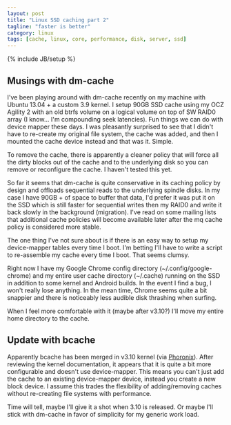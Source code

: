 ```yaml
---
layout: post
title: "Linux SSD caching part 2"
tagline: "faster is better"
category: linux
tags: [cache, linux, core, performance, disk, server, ssd]
---
```

{% include JB/setup %}

Musings with dm-cache
---------------------

I've been playing around with dm-cache recently on my machine with Ubuntu 13.04 + a custom 3.9 kernel.  I setup 90GB SSD cache using my OCZ Agility 2 with an old btrfs volume on a logical volume on top of SW RAID0 array (I know... I'm compounding seek latencies).  Fun things we can do with device mapper these days.  I was pleasantly surprised to see that I didn't have to re-create my original file system, the cache was added, and then I mounted the cache device instead and that was it. Simple.

To remove the cache, there is apparently a cleaner policy that will force all the dirty blocks out of the cache and to the underlying disk so you can remove or reconfigure the cache.  I haven't tested this yet.

So far it seems that dm-cache is quite conservative in its caching policy by design and offloads sequential reads to the underlying spindle disks.  In my case I have 90GB + of space to buffer that data, I'd prefer it was put it on the SSD which is still faster for sequential writes then my RAID0 and write it back slowly in the background (migration).  I've read on some mailing lists that additional cache policies will become available later after the mq cache policy is considered more stable.

The one thing I've not sure about is if there is an easy way to setup my device-mapper tables every time I boot.  I'm betting I'll have to write a script to re-assemble my cache every time I boot.  That seems clumsy.

Right now I have my Google Chrome config directory (~/.config/google-chrome) and my entire user cache directory (~/.cache) running on the SSD in addition to some kernel and Android builds.  In the event I find a bug, I won't really lose anything.  In the mean time, Chrome seems quite a bit snappier and there is noticeably less audible disk thrashing when surfing.

When I feel more comfortable with it (maybe after v3.10?) I'll move my entire home directory to the cache.

Update with bcache
------------------

Apparently bcache has been merged in v3.10 kernel (via [Phoronix](http://www.phoronix.com/scan.php?page=news_item&px=MTM2ODM)).  After reviewing the kernel documentation, it appears that it is quite a bit more configurable and doesn't use device-mapper.  This means you can't just add the cache to an existing device-mapper device, instead you create a new block device.  I assume this trades the flexibility of adding/removing caches without re-creating file systems with performance.

Time will tell, maybe I'll give it a shot when 3.10 is released. Or maybe I'll stick with dm-cache in favor of simplicity for my generic work load.
